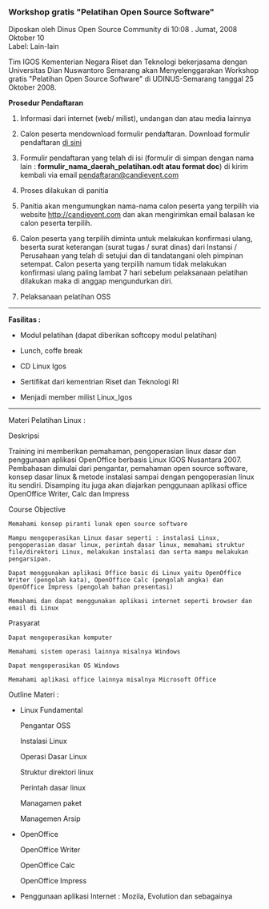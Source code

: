 ### Workshop gratis "Pelatihan Open Source Software"
Diposkan oleh Dinus Open Source Community di 10:08 . Jumat, 2008 Oktober 10
<br>
Label: Lain-lain


Tim IGOS Kementerian Negara Riset dan Teknologi bekerjasama dengan Universitas Dian Nuswantoro Semarang akan Menyelenggarakan Workshop gratis "Pelatihan Open Source Software" di UDINUS-Semarang tanggal 25 Oktober 2008.

**Prosedur Pendaftaran**
1. Informasi dari internet (web/ milist), undangan dan atau media lainnya

2. Calon peserta mendownload formulir pendaftaran. Download formulir pendaftaran [di sini](http://www.candievent.com/formulir.doc)

3. Formulir pendaftaran yang telah di isi (formulir di simpan dengan nama lain : **formulir_nama_daerah_pelatihan.odt atau format doc**) di kirim kembali via email pendaftaran@candievent.com

4. Proses dilakukan di panitia

5. Panitia akan mengumungkan nama-nama calon peserta yang terpilih via website http://candievent.com dan akan mengirimkan email balasan ke calon peserta terpilih.

6. Calon peserta yang terpilih diminta untuk melakukan konfirmasi ulang, beserta surat keterangan (surat tugas / surat dinas) dari Instansi / Perusahaan yang telah di setujui dan di tandatangani oleh pimpinan setempat. Calon peserta yang terpilih namum tidak melakukan konfirmasi ulang paling lambat 7 hari sebelum pelaksanaan pelatihan dilakukan maka di anggap mengundurkan diri.

7. Pelaksanaan pelatihan OSS

----------------------------------------------------------------------------------

**Fasilitas :**
- Modul pelatihan (dapat diberikan softcopy modul pelatihan)

- Lunch, coffe break

- CD Linux Igos

- Sertifikat dari kementrian Riset dan Teknologi RI

- Menjadi member milist Linux_Igos

---------------------------------------------------------------------------------

Materi Pelatihan Linux :

Deskripsi

Training ini memberikan pemahaman, pengoperasian linux dasar dan penggunaan aplikasi OpenOffice berbasis Linux IGOS Nusantara 2007. Pembahasan dimulai dari pengantar, pemahaman open source software, konsep dasar linux & metode instalasi sampai dengan pengoperasian linux itu sendiri. Disamping itu juga akan diajarkan penggunaan aplikasi office OpenOffice Writer, Calc dan Impress

Course Objective


    Memahami konsep piranti lunak open source software

    Mampu mengoperasikan Linux dasar seperti : instalasi Linux, pengoperasian dasar linux, perintah dasar linux, memahami struktur file/direktori Linux, melakukan instalasi dan serta mampu melakukan pengarsipan.

    Dapat menggunakan aplikasi Office basic di Linux yaitu OpenOffice Writer (pengolah kata), OpenOffice Calc (pengolah angka) dan OpenOffice Impress (pengolah bahan presentasi)

    Memahami dan dapat menggunakan aplikasi internet seperti browser dan email di Linux

Prasyarat


    Dapat mengoperasikan komputer

    Memahami sistem operasi lainnya misalnya Windows

    Dapat mengoperasikan OS Windows

    Memahami aplikasi office lainnya misalnya Microsoft Office


Outline Materi :

* Linux Fundamental


    Pengantar OSS

    Instalasi Linux

    Operasi Dasar Linux

    Struktur direktori linux

    Perintah dasar linux

    Managamen paket

    Managemen Arsip


* OpenOffice


    OpenOffice Writer

    OpenOffice Calc

    OpenOffice Impress

* Penggunaan aplikasi Internet : Mozila, Evolution dan sebagainya